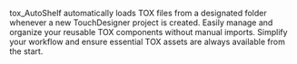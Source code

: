 tox_AutoShelf automatically loads TOX files from a designated folder whenever a new TouchDesigner project is created. 
Easily manage and organize your reusable TOX components without manual imports. Simplify your workflow and ensure essential TOX assets are always available from the start.
